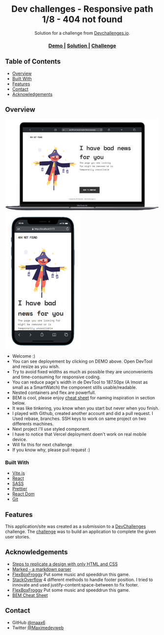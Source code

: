 <!-- Please update value in the {}  -->

<h1 align="center">Dev challenges - Responsive path 1/8 - 404 not found</h1>

<div align="center">
   Solution for a challenge from  <a href="http://devchallenges.io" target="_blank">Devchallenges.io</a>.
</div>

<div align="center">
  <h3>
    <a href="https://404-not-found-master-flame.vercel.app/">
      Demo
    </a>
    <span> | </span>
    <a href="https://github.com/maax6/404-not-found-master">
      Solution
    </a>
    <span> | </span>
    <a href="https://devchallenges.io/challenges/wBunSb7FPrIepJZAg0sY">
      Challenge
    </a>
  </h3>
</div>


## Table of Contents

- [Overview](#overview)
- [Built With](#built-with)
- [Features](#features)
- [Contact](#contact)
- [Acknowledgements](#acknowledgements)


## Overview

![screenshot desktop](https://raw.githubusercontent.com/maax6/404-not-found-master/containers/public/Screenshot-removebg-desktop.png) ![screenshot desktop](https://raw.githubusercontent.com/maax6/404-not-found-master/containers/public/Iphone%2011.png)
 - Welcome :)
- You can see deployement by clicking on DEMO above. Open DevTool and resize as you wish.
- Try to avoid fixed widths as much as possible they are unconvenients and time-consuming for responsive coding.
- You can reduce page's width in de DevTool to 187.50px (A lmost as small as a SmartWatch) the component stills usable/readable.
- Nested containers and flex are powerfull.
- BEM is cool, please enjoy [cheat sheet](#acknowledgements) for naming inspiration in section below.
- It was like tinkering, you know when you start but never when you finish. 
- I played with Github, created another account and did a pull request. I Used rebase, branches. SSH keys to work on same project on two differents machines.
- Next project i'll use styled component.
- I have to notice that Vercel deployment doen't work on real mobile device.
- Will fix this for next challenge
- If you know why, please pull request :)

### Built With


- [Vite.js](https://vitejs.dev/)
- [React](https://reactjs.org/)
- [SASS](https://sass-lang.com/)
- [Prettier](https://prettier.io/)
- [React Dom](https://fr.reactjs.org/docs/react-dom.html)
- [Git](https://git-scm.com/)

## Features

This application/site was created as a submission to a [DevChallenges](https://devchallenges.io/challenges) challenge. The [challenge](https://devchallenges.io/challenges/wBunSb7FPrIepJZAg0sY) was to build an application to complete the given user stories.


## Acknowledgements


- [Steps to replicate a design with only HTML and CSS](https://devchallenges-blogs.web.app/how-to-replicate-design/)
- [Marked - a markdown parser](https://github.com/chjj/marked)
- [FlexBoxFroggy](https://flexboxfroggy.com/#fr) Put some music and speeddrun this game.
- [StackOverflow](https://stackoverflow.com/questions/643879/css-to-make-html-page-footer-stay-at-bottom-of-the-page-with-a-minimum-height-b) 4 different methods to handle footer position. I tried to innovate and used justify-content:space-between to fix footer.
- [FlexBoxFroggy](https://flexboxfroggy.com/#fr) Put some music and speeddrun this game.
- [BEM Cheat Sheet](https://9elements.com/bem-cheat-sheet/)
## Contact

- GitHub [@maax6](https://{github.com/your-usermame})
- Twitter [@Maximedevweb](https://twitter.com/Maximedevweb)
